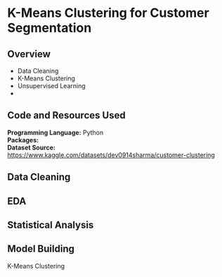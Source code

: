 # K-Means Clustering for Customer Segmentation

## Overview
* Data Cleaning
* K-Means Clustering
* Unsupervised Learning
*

## Code and Resources Used

**Programming Language:** Python  
**Packages:**  
**Dataset Source:** https://www.kaggle.com/datasets/dev0914sharma/customer-clustering

## Data Cleaning

## EDA

## Statistical Analysis

## Model Building

K-Means Clustering
